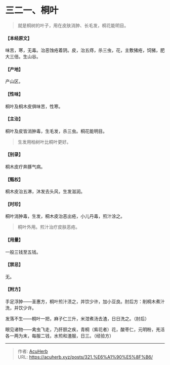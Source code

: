 # 三二一、桐叶


> 就是桐树的叶子，用在皮肤消肿、长毛发，桐花能明目。

#### 【本经原文】
味苦，寒，无毒。治恶蚀疮着阴。皮，治五痔，杀三虫，花，主敷猪疮，饲猪，肥大三倍。生山谷。
#### 【产地】
产山区。
#### 【性味】
桐叶及桐木皮俱味苦，性寒。
#### 【主治】
桐叶及皮皆消肿毒，生毛发，杀三虫。桐花能明目。

> 生发用柏树叶比桐叶更好。

#### 【别录】
桐木皮疗奔豚气病。
#### 【甄权】
桐木皮治五淋，沐发去头风，生发滋润。
#### 【时珍】
桐叶消肿毒，生发，桐木皮治恶出疮，小儿丹毒，煎汁涂之。

> 桐叶外用。煎汁治疗皮肤恶疮。

#### 【用量】
一般三钱至五钱。
#### 【禁忌】
无。
#### 【附方】
手足浮肿——圣惠方，桐叶煎汁渍之，并饮少许，加小豆良。肘后方：削桐木煮汁洗，并饮少许。

发落不生——桐叶一把，麻子仁三升，米泔煮汤去渣，日日洗之。（肘后）

眼见诸物——禽虫飞走，乃肝胆之疾，青桐（紫花者）花，酸枣仁，元明粉，羌活各一两为末，每服二钱，水煎和渣服，日三。（经验方）

---

> 作者: [AcuHerb](https://acuherb.xyz)  
> URL: https://acuherb.xyz/posts/321.%E6%A1%90%E5%8F%B6/  

